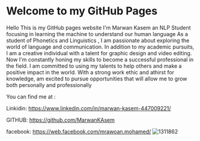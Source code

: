 # Welcome to my GitHub Pages


Hello This is my GitHub pages website I'm Marwan Kasem an NLP Student focusing in learning the machine to understand our human language As a student of Phonetics and Linguistics , I am passionate about exploring the world of language and communication. In addition to my academic pursuits, I am a creative individual with a talent for graphic design and video editing. Now I'm constantly honing my skills to become a successful professional in the field. I am committed to using my talents to help others and make a positive impact in the world. With a strong work ethic and athirst for knowledge, am excited to pursue opportunities that will allow me to grow both personally and professionally

You can find me at :

Linkidin: https://www.linkedin.com/in/marwan-kasem-447009221/

GITHUB: https://github.com/MarwanKAsem

facebook: https://web.facebook.com/mrawoan.mohamed/
![1311862](https://github.com/MarwanKAsem/MarwanKAsem.github.io/assets/157048238/b02d4453-967f-4e81-b2ef-e504da327e8a)
